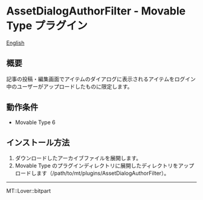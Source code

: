 AssetDialogAuthorFilter - Movable Type プラグイン
=================

[English](README.md)

## 概要

記事の投稿・編集画面でアイテムのダイアログに表示されるアイテムをログイン中のユーザーがアップロードしたものに限定します。

## 動作条件

* Movable Type 6

## インストール方法

1. ダウンロードしたアーカイブファイルを展開します。
1. Movable Type のプラグインディレクトリに展開したディレクトリをアップロードします（/path/to/mt/plugins/AssetDialogAuthorFilter）。


---

MT::Lover::bitpart
